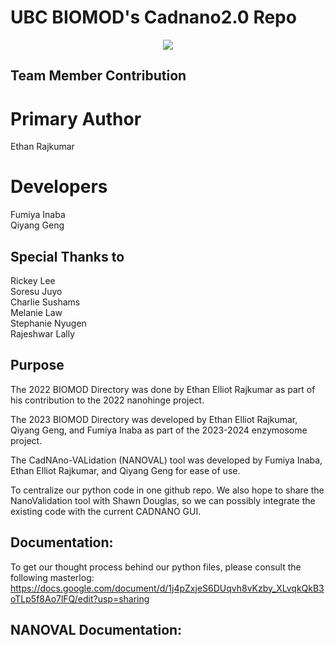 # UBC BIOMOD's Cadnano2.0 Repo
<p align="center">
<img src="https://user-images.githubusercontent.com/61441923/162942506-541854b0-2b55-437b-8d8c-7ad454fa6090.png">
</p>


## Team Member Contribution
# Primary Author
Ethan Rajkumar 

# Developers
Fumiya Inaba \
Qiyang Geng 

## Special Thanks to
Rickey Lee  \
Soresu Juyo \
Charlie Sushams \
Melanie Law \
Stephanie Nyugen \
Rajeshwar Lally 

## Purpose
The 2022 BIOMOD Directory was done by Ethan Elliot Rajkumar as part of his contribution to the 2022 nanohinge project.

The 2023 BIOMOD Directory was developed by Ethan Elliot Rajkumar, Qiyang Geng, and Fumiya Inaba as part of the 2023-2024 enzymosome project. 

The CadNAno-VALidation (NANOVAL) tool was developed by Fumiya Inaba, Ethan Elliot Rajkumar, and Qiyang Geng for ease of use. 

To centralize our python code in one github repo. We also hope to share the NanoValidation tool with Shawn Douglas, so we can possibly integrate the existing code with the current CADNANO GUI. 

## Documentation: 

To get our thought process behind our python files, please consult the following masterlog: 
https://docs.google.com/document/d/1j4pZxjeS6DUqvh8vKzby_XLvqkQkB3oTLp5f8Ao7lFQ/edit?usp=sharing

## NANOVAL Documentation: 

